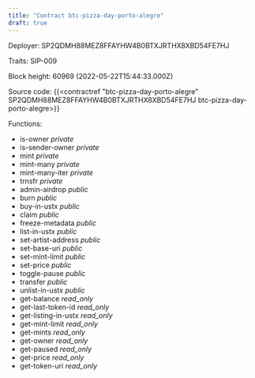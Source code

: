 ```yaml
---
title: "Contract btc-pizza-day-porto-alegre"
draft: true
---
```

Deployer: SP2QDMH88MEZ8FFAYHW4B0BTXJRTHX8XBD54FE7HJ

Traits:
SIP-009 



Block height: 60969 (2022-05-22T15:44:33.000Z)

Source code: {{<contractref "btc-pizza-day-porto-alegre" SP2QDMH88MEZ8FFAYHW4B0BTXJRTHX8XBD54FE7HJ btc-pizza-day-porto-alegre>}}

Functions:

* is-owner _private_
* is-sender-owner _private_
* mint _private_
* mint-many _private_
* mint-many-iter _private_
* trnsfr _private_
* admin-airdrop _public_
* burn _public_
* buy-in-ustx _public_
* claim _public_
* freeze-metadata _public_
* list-in-ustx _public_
* set-artist-address _public_
* set-base-uri _public_
* set-mint-limit _public_
* set-price _public_
* toggle-pause _public_
* transfer _public_
* unlist-in-ustx _public_
* get-balance _read_only_
* get-last-token-id _read_only_
* get-listing-in-ustx _read_only_
* get-mint-limit _read_only_
* get-mints _read_only_
* get-owner _read_only_
* get-paused _read_only_
* get-price _read_only_
* get-token-uri _read_only_
